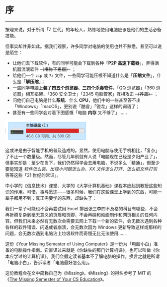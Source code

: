 # 序

---

按理来说，对于所谓「Z 世代」的年轻人，熟练地使用电脑应该是他们的生活必备技能。

但事实却并非如此。据我们观察，许多同学对电脑的使用也并不熟悉，甚至可以说是陌生：

- 让他们去下载软件，有的同学可能会下载到各种「**P2P 高速下载器**」，弄得满机器流氓软件 ~~（堪称下崽器）~~ ；
- 给他们一个 `zip` 或 `7z` 文件，一些同学可能压根不知道什么是「**压缩文件**」，什么是「**解压缩**」；
- 一些同学电脑上**装了四五个浏览器、三四个杀毒软件**，「QQ 浏览器」「360 浏览器」相互掐架、「360 安全卫士」「2345 电脑管家」互相攻击 ~~（养蛊）~~ ；
- 问他们自己电脑是什么**系统**、什么 **CPU**，他们中的一些甚至答不出「Windows」「macOS」，更别说「酷睿」「锐龙」这样的词语了；
- 甚至有一些同学会对着下图感慨「电脑 **内存** 又不够了」……

![Untitled](premble/Untitled.png)

这或许是由于智能手机的普及造成的。显然，使用电脑与使用手机相比，「复杂」了不止一个数量级。然而，尽管几年前就有人说「电脑现在已经是夕阳产业了」，但事实却是：至少在当下，我们仍然得学会去用电脑，不说多么「精通」，但至少要能知道 *软件怎么装、出现小问题怎么办、XX 文件怎么打开、怎么把文件打包* 等等这些「21 世纪的常识」。

中小学的《信息技术》课堂、大学的《大学计算机基础》课程本应起到教授这些知识的作用。可惜，事与愿违——很多时候，我们在这些课堂上学到的东西，可能一辈子都用不到；真正需要学的东西，却缺失了：

我们一辈子可能也不会再尝试用 Excel 排出张三李四不及格的科目有哪些，不会再折腾复杂到毫无意义的页眉和页脚，不会再碰和动画制作和网页相关的任何内容。但我们未来必然有无数次会需要去网上下载一个新的软件，会无数次遇到各种各样的软件错误、闪退或者崩溃，会无数次因为 Windows 更新导致这样或那样的问题，会无数次遇到电脑沾上垃圾软件而奇慢无比无法使用……

这份《Your Missing Semester of Using Computer》是一份为「电脑小白」准备的电脑操作指南。它直译过来就是《你缺失的那门计算机课》，也可以叫做《你本应学过的计算机课》。我们会假定读者基本不了解电脑的操作，换言之就是所谓「电脑小白」，告诉读者「电脑最好怎么用」。

这份教程会在文中简称自己为《Missing》。《Missing》的得名参考了 MIT 的《[The Missing Semester of Your CS Education](https://missing.csail.mit.edu/)》。